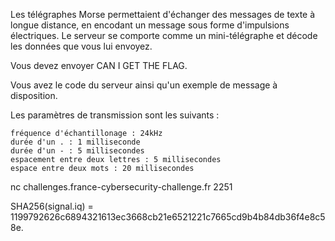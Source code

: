 Les télégraphes Morse permettaient d'échanger des messages de texte à longue distance, en encodant un message sous forme d'impulsions électriques. Le serveur se comporte comme un mini-télégraphe et décode les données que vous lui envoyez.

Vous devez envoyer CAN I GET THE FLAG.

Vous avez le code du serveur ainsi qu'un exemple de message à disposition.

Les paramètres de transmission sont les suivants :

    fréquence d'échantillonage : 24kHz
    durée d'un . : 1 milliseconde
    durée d'un - : 5 millisecondes
    espacement entre deux lettres : 5 millisecondes
    espace entre deux mots : 20 millisecondes

nc challenges.france-cybersecurity-challenge.fr 2251

SHA256(signal.iq) = 1199792626c6894321613ec3668cb21e6521221c7665cd9b4b84db36f4e8c58e.

